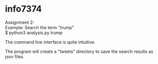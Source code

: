 # info7374
Assignment 2:  
Example: Search the term "trump"  
$ python3 analysis.py trump 

The command line interface is quite intuitive.  

The program will create a "tweets" directory to save the search results as json files.



